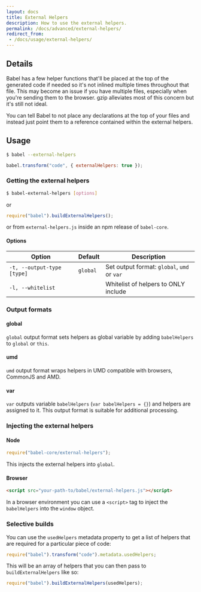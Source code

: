 ```yaml
---
layout: docs
title: External Helpers
description: How to use the external helpers.
permalink: /docs/advanced/external-helpers/
redirect_from:
 - /docs/usage/external-helpers/
---
```


## Details

Babel has a few helper functions that'll be placed at the top of the generated
code if needed so it's not inlined multiple times throughout that file. This may
become an issue if you have multiple files, especially when you're sending them
to the browser. gzip alleviates most of this concern but it's still not ideal.

You can tell Babel to not place any declarations at the top of your files and
instead just point them to a reference contained within the external helpers.

## Usage

```sh
$ babel --external-helpers
```

```js
babel.transform("code", { externalHelpers: true });
```

### Getting the external helpers

```sh
$ babel-external-helpers [options]
```

or

```js
require("babel").buildExternalHelpers();
```

or from `external-helpers.js` inside an npm release of `babel-core`.

#### Options

| Option                     | Default              | Description                                 |
| -------------------------- | -------------------- | ------------------------------------------- |
| `-t, --output-type [type]` | `global`             | Set output format: `global`, `umd` or `var` |
| `-l, --whitelist`          |                      | Whitelist of helpers to ONLY include        |

### Output formats

#### global

`global` output format sets helpers as global variable by adding `babelHelpers` to `global` or `this`.

#### umd

`umd` output format wraps helpers in UMD compatible with browsers, CommonJS and AMD.

#### var

`var` outputs variable `babelHelpers` (`var babelHelpers = {}`) and helpers are assigned to it. This output format is suitable for additional processing.

### Injecting the external helpers

#### Node

```js
require("babel-core/external-helpers");
```

This injects the external helpers into `global`.

#### Browser

```html
<script src="your-path-to/babel/external-helpers.js"></script>
```

In a browser environment you can use a `<script>` tag to inject the `babelHelpers` into the `window` object.

### Selective builds

You can use the `usedHelpers` metadata property to get a list of helpers that 
are required for a particular piece of code:

```javascript
require("babel").transform("code").metadata.usedHelpers;
```

This will be an array of helpers that you can then pass to
`buildExternalHelpers` like so:

```javascript
require("babel").buildExternalHelpers(usedHelpers);
```
